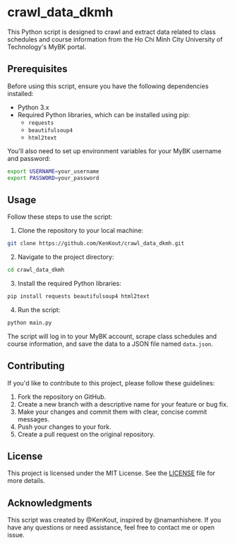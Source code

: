 
# crawl_data_dkmh

This Python script is designed to crawl and extract data related to class schedules and course information from the Ho Chi Minh City University of Technology's MyBK portal.

## Prerequisites

Before using this script, ensure you have the following dependencies installed:

- Python 3.x
- Required Python libraries, which can be installed using pip:
  - `requests`
  - `beautifulsoup4`
  - `html2text`

You'll also need to set up environment variables for your MyBK username and password:

```bash
export USERNAME=your_username
export PASSWORD=your_password
```

## Usage

Follow these steps to use the script:

1. Clone the repository to your local machine:

```bash
git clone https://github.com/KenKout/crawl_data_dkmh.git
```

2. Navigate to the project directory:

```bash
cd crawl_data_dkmh
```

3. Install the required Python libraries:

```bash
pip install requests beautifulsoup4 html2text
```

4. Run the script:

```bash
python main.py
```

The script will log in to your MyBK account, scrape class schedules and course information, and save the data to a JSON file named `data.json`.

## Contributing

If you'd like to contribute to this project, please follow these guidelines:

1. Fork the repository on GitHub.
2. Create a new branch with a descriptive name for your feature or bug fix.
3. Make your changes and commit them with clear, concise commit messages.
4. Push your changes to your fork.
5. Create a pull request on the original repository.

## License

This project is licensed under the MIT License. See the [LICENSE](LICENSE) file for more details.

## Acknowledgments

This script was created by @KenKout, inspired by @namanhishere. If you have any questions or need assistance, feel free to contact me or open issue.
